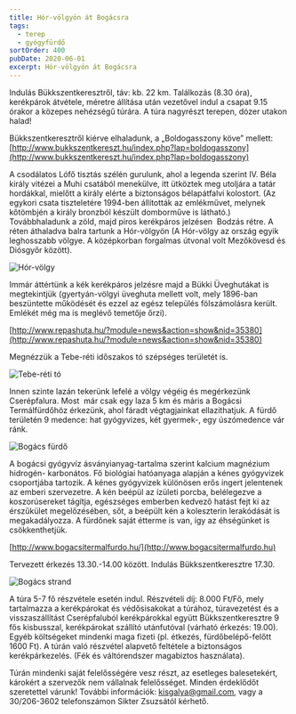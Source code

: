 ```yaml
---
title: Hór-völgyön át Bogácsra
tags:
  - terep
  - gyógyfürdő
sortOrder: 400
pubDate: 2020-06-01
excerpt: Hór-völgyön át Bogácsra
---
```


Indulás Bükkszentkeresztről, táv: kb. 22 km. Találkozás (8.30 óra), kerékpárok átvétele, méretre állítása után vezetővel indul a csapat 9.15 órakor a közepes nehézségű túrára. A túra nagyrészt terepen, dózer utakon halad!

Bükkszentkeresztről kiérve elhaladunk, a „Boldogasszony köve” mellett:
[http://www.bukkszentkereszt.hu/index.php?lap=boldogasszony](http://www.bukkszentkereszt.hu/index.php?lap=boldogasszony)

A csodálatos Lófő tisztás szélén gurulunk, ahol a legenda szerint IV. Béla király vitézei a Muhi csatából menekülve, itt ütköztek meg utoljára a tatár hordákkal, mielőtt a király elérte a biztonságos bélapátfalvi kolostort. (Az egykori csata tiszteletére 1994-ben állították az emlékművet, melynek kőtömbjén a király bronzból készült domborműve is látható.) Továbbhaladunk a zöld, majd piros kerékpáros jelzésen  Bodzás rétre. A réten áthaladva balra tartunk a Hór-völgyön (A Hór-völgy az ország egyik leghosszabb völgye. A középkorban forgalmas útvonal volt Mezőkövesd és Diósgyőr között).

![Hór-völgy](@assets/images/kerekpartura/hor-volgy-bogacs/hor-volgy.jpg)

Immár áttértünk a kék kerékpáros jelzésre majd a Bükki Üveghutákat is megtekintjük (gyertyán-völgyi üveghuta mellett volt, mely 1896-ban beszüntette működését és ezzel az egész település fölszámolásra került. Emlékét még ma is meglévő temetője őrzi).

[http://www.repashuta.hu/?module=news&action=show&nid=35380](http://www.repashuta.hu/?module=news&action=show&nid=35380)

Megnézzük a Tebe-réti időszakos tó szépséges területét is.

![Tebe-réti tó](@assets/images/kerekpartura/hor-volgy-bogacs/tebe-reti-to.jpg)

Innen szinte lazán tekerünk lefelé a völgy végéig és megérkezünk Cserépfalura. Most  már csak egy laza 5 km és máris a Bogácsi Termálfürdőhöz érkezünk, ahol fáradt végtagjainkat ellazíthatjuk. A fürdő területén 9 medence: hat gyógyvizes, két gyermek-, egy úszómedence vár ránk.

![Bogács fürdő](@assets/images/kerekpartura/hor-volgy-bogacs/bogacs-furdo.jpg)

A bogácsi gyógyvíz ásványianyag-tartalma szerint kalcium magnézium hidrogén- karbonátos. Fő biológiai hatóanyaga alapján a kénes gyógyvizek csoportjába tartozik. A kénes gyógyvizek különösen erős ingert jelentenek az emberi szervezetre. A kén beépül az ízületi porcba, belélegezve a koszorúsereket tágítja, egészséges emberben kedvező hatást fejt ki az érszűkület megelőzésében, sőt, a beépült kén a koleszterin lerakódását is megakadályozza. A fürdőnek saját étterme is van, így az éhségünket is csökkenthetjük.

[http://www.bogacsitermalfurdo.hu/](http://www.bogacsitermalfurdo.hu)

Tervezett érkezés 13.30.-14.00 között. Indulás Bükkszentkeresztre 17.30.

![Bogács strand](@assets/images/kerekpartura/hor-volgy-bogacs/bogacs-strand.jpg)

A túra 5-7 fő részvétele esetén indul. Részvételi díj: 8.000 Ft/Fő, mely tartalmazza a kerékpárokat és védősisakokat a túrához, túravezetést és a visszaszállítást Cserépfaluból kerékpárokkal együtt Bükkszentkeresztre 9 fős kisbusszal, kerékpárokat szállító utánfutóval (várható érkezés: 19.00). Egyéb költségeket mindenki maga fizeti (pl. étkezés, fürdőbelépő-felőtt 1600 Ft). A túrán való részvétel alapvető feltétele a biztonságos kerékpárkezelés. (Fék és váltórendszer magabiztos használata).

Túrán mindenki saját felelősségére vesz részt, az esetleges balesetekért, károkért a szervezők nem vállalnak felelősséget. Minden érdeklődőt szeretettel várunk! További információk: [kisgalya@gmail.com](mailto:kisgalya@gmail.com), vagy a 30/206-3602 telefonszámon Sikter Zsuzsától kérhető.
